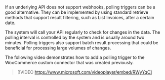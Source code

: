 If an underlying API does not support webhooks, polling triggers can be a good alternative. They can be implemented by using standard retrieve methods that support result filtering, such as List Invoices, after a certain date.  

The system will call your API regularly to check for changes in the data. The polling interval is controlled by the system and is usually around two minutes. Polling triggers also support batch result processing that could be beneficial for processing large volumes of changes. 

The following video demonstrates how to add a polling trigger to the WooCommerce custom connector that was created previously. 

> [!VIDEO https://www.microsoft.com/videoplayer/embed/RWyYqC]